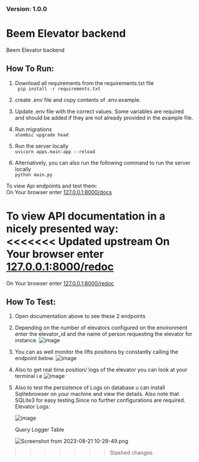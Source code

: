 ### Version: 1.0.0

# Beem Elevator backend
Beem Elevator backend

## How To Run:  
1. Download all requirements from the requirements.txt file  
    ``` pip install -r requirements.txt```

2. create .env file and copy contents of .env.example. 

3. Update .env file with the correct values. Some variables are required and should be added
if they are not already provided in the example file.

4. Run migrations  
    ```alembic upgrade head```

5. Run the server locally  
    ```uvicorn apps.main:app --reload```

6. Alternatively, you can also run the following command to run the server locally  
    ```python main.py```


To view Api endpoints and test them:  
On Your browser enter [127.0.0.1:8000/docs](http://127.0.0.1:8000/docs) 

To view API documentation in a nicely presented way:  
<<<<<<< Updated upstream
On Your browser enter [127.0.0.1:8000/redoc](http://127.0.0.1:8000/redoc)
=======
On Your browser enter [127.0.0.1:8000/redoc](http://127.0.0.1:8000/redoc)

## How To Test:  
1. Open documentation above to see these 2 endpoints
2. Depending on the number of elevators configured on the environment enter the elevator_id and the name of person requesting the elevator for instance.
    ![image](https://github.com/bassam-alamin/Beem-elevator-simulator/assets/31857273/782ee90b-f682-436e-a667-dec7440cc86e)
   
3. You can as well monitor the lifts positions by constantly calling the endpoint below.
    ![image](https://github.com/bassam-alamin/Beem-elevator-simulator/assets/31857273/9b83dc64-aafe-43c5-bb2c-7e630c2cf098)
    
4. Also to get real time position/ logs of the elevator you can look at your terminal i.e
   ![image](https://github.com/bassam-alamin/Beem-elevator-simulator/assets/31857273/94b45225-c184-4ffd-93f9-4951040450f4)
6. Also to test the persistence of Logs on database u can install Sqlitebrowser on your machine and view the details.
   Also note that SQLite3 for easy testing.Since no further configurations are required.
   Elevator Logs:
   
   ![image](https://github.com/bassam-alamin/Beem-elevator-simulator/assets/31857273/06b18cdf-345b-4fc0-bd25-0e011086379e)
   
   Query Logger Table
   
   ![Screenshot from 2023-08-21 10-28-49.png](..%2F..%2F..%2FPictures%2FScreenshots%2FScreenshot%20from%202023-08-21%2010-28-49.png)

   




>>>>>>> Stashed changes
